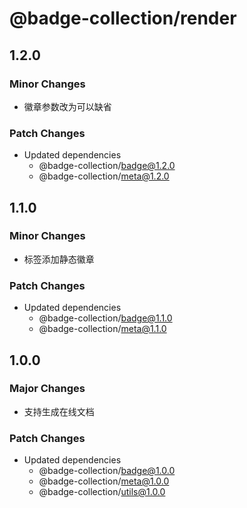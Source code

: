 # @badge-collection/render

## 1.2.0

### Minor Changes

- 徽章参数改为可以缺省

### Patch Changes

- Updated dependencies
  - @badge-collection/badge@1.2.0
  - @badge-collection/meta@1.2.0

## 1.1.0

### Minor Changes

- 标签添加静态徽章

### Patch Changes

- Updated dependencies
  - @badge-collection/badge@1.1.0
  - @badge-collection/meta@1.1.0

## 1.0.0

### Major Changes

- 支持生成在线文档

### Patch Changes

- Updated dependencies
  - @badge-collection/badge@1.0.0
  - @badge-collection/meta@1.0.0
  - @badge-collection/utils@1.0.0
